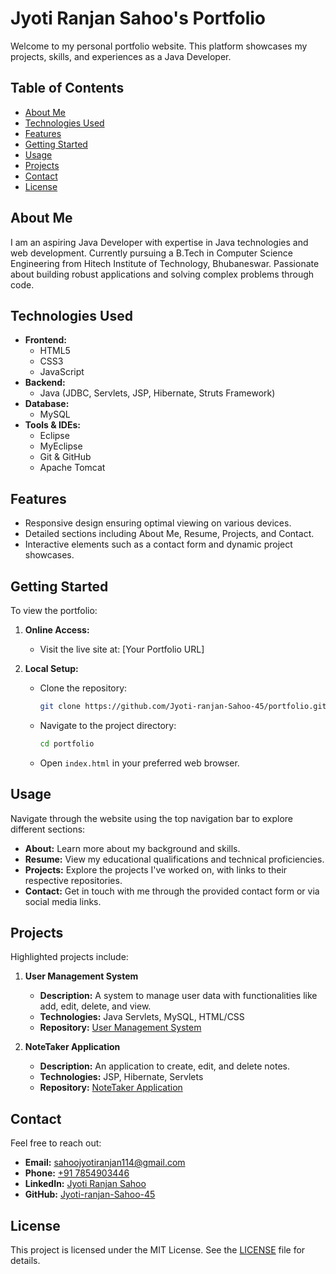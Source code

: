 # Jyoti Ranjan Sahoo's Portfolio

Welcome to my personal portfolio website. This platform showcases my projects, skills, and experiences as a Java Developer.

## Table of Contents

- [About Me](#about-me)
- [Technologies Used](#technologies-used)
- [Features](#features)
- [Getting Started](#getting-started)
- [Usage](#usage)
- [Projects](#projects)
- [Contact](#contact)
- [License](#license)

## About Me

I am an aspiring Java Developer with expertise in Java technologies and web development. Currently pursuing a B.Tech in Computer Science Engineering from Hitech Institute of Technology, Bhubaneswar. Passionate about building robust applications and solving complex problems through code.

## Technologies Used

- **Frontend:**
  - HTML5
  - CSS3
  - JavaScript
- **Backend:**
  - Java (JDBC, Servlets, JSP, Hibernate, Struts Framework)
- **Database:**
  - MySQL
- **Tools & IDEs:**
  - Eclipse
  - MyEclipse
  - Git & GitHub
  - Apache Tomcat

## Features

- Responsive design ensuring optimal viewing on various devices.
- Detailed sections including About Me, Resume, Projects, and Contact.
- Interactive elements such as a contact form and dynamic project showcases.

## Getting Started

To view the portfolio:

1. **Online Access:**
   - Visit the live site at: [Your Portfolio URL]

2. **Local Setup:**
   - Clone the repository:
     ```bash
     git clone https://github.com/Jyoti-ranjan-Sahoo-45/portfolio.git
     ```
   - Navigate to the project directory:
     ```bash
     cd portfolio
     ```
   - Open `index.html` in your preferred web browser.

## Usage

Navigate through the website using the top navigation bar to explore different sections:

- **About:** Learn more about my background and skills.
- **Resume:** View my educational qualifications and technical proficiencies.
- **Projects:** Explore the projects I've worked on, with links to their respective repositories.
- **Contact:** Get in touch with me through the provided contact form or via social media links.

## Projects

Highlighted projects include:

1. **User Management System**
   - **Description:** A system to manage user data with functionalities like add, edit, delete, and view.
   - **Technologies:** Java Servlets, MySQL, HTML/CSS
   - **Repository:** [User Management System](https://github.com/Jyoti-ranjan-Sahoo-45/UserManagement_advance_java)

2. **NoteTaker Application**
   - **Description:** An application to create, edit, and delete notes.
   - **Technologies:** JSP, Hibernate, Servlets
   - **Repository:** [NoteTaker Application](https://github.com/Jyoti-ranjan-Sahoo-45/NoteTaker)

## Contact

Feel free to reach out:

- **Email:** [sahoojyotiranjan114@gmail.com](mailto:sahoojyotiranjan114@gmail.com)
- **Phone:** [+91 7854903446](tel:+917854903446)
- **LinkedIn:** [Jyoti Ranjan Sahoo](https://www.linkedin.com/in/jyoti-ranjan-sahoo-3841a724a)
- **GitHub:** [Jyoti-ranjan-Sahoo-45](https://github.com/Jyoti-ranjan-Sahoo-45)

## License

This project is licensed under the MIT License. See the [LICENSE](LICENSE) file for details.

